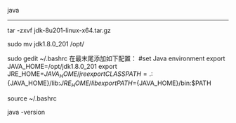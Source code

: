 java

------------------

tar -zxvf jdk-8u201-linux-x64.tar.gz

sudo mv jdk1.8.0_201 /opt/

sudo gedit ~/.bashrc
在最末尾添加如下配置：
#set Java environment
export JAVA_HOME=/opt/jdk1.8.0_201
export JRE_HOME=${JAVA_HOME}/jre
export CLASSPATH=.:${JAVA_HOME}/lib:${JRE_HOME}/lib
export PATH=${JAVA_HOME}/bin:$PATH

source ~/.bashrc

java -version
